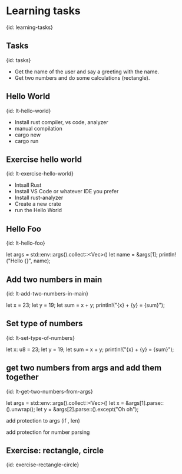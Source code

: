 # Learning tasks
{id: learning-tasks}

## Tasks
{id: tasks}

* Get the name of the user and say a greeting with the name.
* Get two numbers and do some calculations (rectangle).

## Hello World
{id: lt-hello-world}

* Install rust compiler, vs code, analyzer
* manual compilation
* cargo new
* cargo run

## Exercise hello world
{id: lt-exercise-hello-world}

* Intsall Rust
* Install VS Code or whatever IDE you prefer
* Install rust-analyzer
* Create a new crate
* run the Hello World

## Hello Foo
{id: lt-hello-foo}

let args = std::env::args().collect::<Vec<String>>()
let name = &args[1];
println!("Hello {}", name);

## Add two numbers in main
{id: lt-add-two-numbers-in-main}

let x = 23;
let y = 19;
let sum = x + y;
println!("{x} + {y} = {sum}");

## Set type of numbers
{id: lt-set-type-of-numbers}

let x: u8 = 23;
let y = 19;
let sum = x + y;
println!("{x} + {y} = {sum}");


## get two numbers from args and add them together
{id: lt-get-two-numbers-from-args}

let args = std::env::args().collect::<Vec<String>>()
let x = &args[1].parse::<u32>().unwrap();
let y = &args[2].parse::<u32>().except("Oh oh");


add protection to args (if , len)

add protection for number parsing

## Exercise: rectangle, circle
{id: exercise-rectangle-circle}



